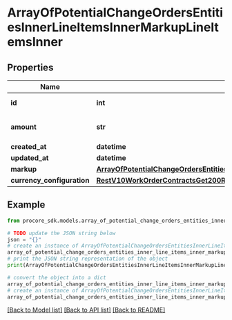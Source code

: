 # ArrayOfPotentialChangeOrdersEntitiesInnerLineItemsInnerMarkupLineItemsInner


## Properties

Name | Type | Description | Notes
------------ | ------------- | ------------- | -------------
**id** | **int** | Markup Line Item ID | [optional] 
**amount** | **str** | Markup Line Item amount | [optional] 
**created_at** | **datetime** | Created at | [optional] 
**updated_at** | **datetime** | Updated at | [optional] 
**markup** | [**ArrayOfPotentialChangeOrdersEntitiesInnerLineItemsInnerMarkupLineItemsInnerMarkup**](ArrayOfPotentialChangeOrdersEntitiesInnerLineItemsInnerMarkupLineItemsInnerMarkup.md) |  | [optional] 
**currency_configuration** | [**RestV10WorkOrderContractsGet200ResponseInnerCurrencyConfiguration**](RestV10WorkOrderContractsGet200ResponseInnerCurrencyConfiguration.md) |  | [optional] 

## Example

```python
from procore_sdk.models.array_of_potential_change_orders_entities_inner_line_items_inner_markup_line_items_inner import ArrayOfPotentialChangeOrdersEntitiesInnerLineItemsInnerMarkupLineItemsInner

# TODO update the JSON string below
json = "{}"
# create an instance of ArrayOfPotentialChangeOrdersEntitiesInnerLineItemsInnerMarkupLineItemsInner from a JSON string
array_of_potential_change_orders_entities_inner_line_items_inner_markup_line_items_inner_instance = ArrayOfPotentialChangeOrdersEntitiesInnerLineItemsInnerMarkupLineItemsInner.from_json(json)
# print the JSON string representation of the object
print(ArrayOfPotentialChangeOrdersEntitiesInnerLineItemsInnerMarkupLineItemsInner.to_json())

# convert the object into a dict
array_of_potential_change_orders_entities_inner_line_items_inner_markup_line_items_inner_dict = array_of_potential_change_orders_entities_inner_line_items_inner_markup_line_items_inner_instance.to_dict()
# create an instance of ArrayOfPotentialChangeOrdersEntitiesInnerLineItemsInnerMarkupLineItemsInner from a dict
array_of_potential_change_orders_entities_inner_line_items_inner_markup_line_items_inner_from_dict = ArrayOfPotentialChangeOrdersEntitiesInnerLineItemsInnerMarkupLineItemsInner.from_dict(array_of_potential_change_orders_entities_inner_line_items_inner_markup_line_items_inner_dict)
```
[[Back to Model list]](../README.md#documentation-for-models) [[Back to API list]](../README.md#documentation-for-api-endpoints) [[Back to README]](../README.md)


